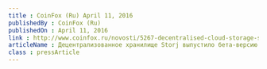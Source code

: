 ```yaml
---
title : CoinFox (Ru) April 11, 2016
publishedBy : CoinFox (Ru)
publishedOn : April 11, 2016
link : http://www.coinfox.ru/novosti/5267-decentralised-cloud-storage-storj-launches-beta-version-2
articleName : Децентрализованное хранилище Storj выпустило бета-версию
class : pressArticle
---
```

